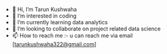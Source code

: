 - 👋 Hi, I’m Tarun Kushwaha
- 👀 I’m interested in coding
- 🌱 I’m currently learning data analytics 
- 💞️ I’m looking to collaborate on project related data science 
- 📫 How to reach me :- u can reach me via email [tarunkushwaha322@gmail.com]

<!---
375tarun/375tarun is a ✨ special ✨ repository because its `README.md` (this file) appears on your GitHub profile.
You can click the Preview link to take a look at your changes.
--->

